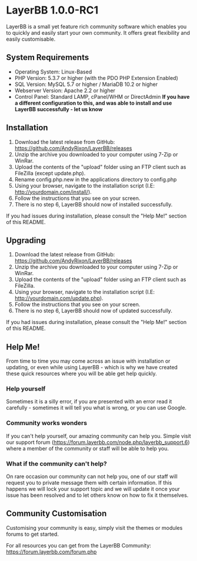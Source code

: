 # LayerBB 1.0.0-RC1
LayerBB is a small yet feature rich community software which enables you to quickly and easily start your own community. It offers great flexibility and easily customisable.

## System Requirements
* Operating System: Linux-Based
* PHP Version: 5.3.7 or higher (with the PDO PHP Extension Enabled)
* SQL Version: MySQL 5.7 or higher / MariaDB 10.2 or higher
* Webserver Version: Apache 2.2 or higher
* Control Panel: Standard LAMP, cPanel/WHM or DirectAdmin
**If you have a different configuration to this, and was able to install and use LayerBB successfully - let us know**

## Installation
1. Download the latest release from GitHub: https://github.com/AndyRixon/LayerBB/releases
2. Unzip the archive you downloaded to your computer using 7-Zip or WinRar.
3. Upload the contents of the "upload" folder using an FTP client such as FileZilla (except update.php).
4. Rename config.php.new in the applications directory to config.php
5. Using your browser, navigate to the installation script (I.E: http://yourdomain.com/install/).
6. Follow the instructions that you see on your screen.
7. There is no step 6, LayerBB should now of installed successfully.

If you had issues during installation, please consult the "Help Me!" section of this README.

## Upgrading
1. Download the latest release from GitHub: https://github.com/AndyRixon/LayerBB/releases
2. Unzip the archive you downloaded to your computer using 7-Zip or WinRar.
3. Upload the contents of the "upload" folder using an FTP client such as FileZilla.
4. Using your browser, navigate to the installation script (I.E: http://yourdomain.com/update.php).
5. Follow the instructions that you see on your screen.
6. There is no step 6, LayerBB should now of updated successfully.

If you had issues during installation, please consult the "Help Me!" section of this README.

## Help Me!
From time to time you may come across an issue with installation or updating, or even while using LayerBB - which is why we have created these quick resources where you will be able get help quickly.
### Help yourself
Sometimes it is a silly error, if you are presented with an error read it carefully - sometimes it will tell you what is wrong, or you can use Google.
### Community works wonders
If you can't help yourself, our amazing community can help you. Simple visit our support forum (https://forum.layerbb.com/node.php/layerbb_support.6) where a member of the community or staff will be able to help you.
### What if the community can't help?
On rare occasion our community can not help you, one of our staff will request you to private message them with certain information. If this happens we will lock your support topic and we will update it once your issue has been resolved and to let others know on how to fix it themselves.
## Community Customisation
Customising your community is easy, simply visit the themes or modules forums to get started.

For all resources you can get from the LayerBB Community: https://forum.layerbb.com/forum.php